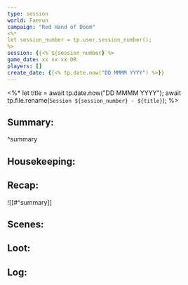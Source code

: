 ```yaml
---
type: session
world: Faerun
campaign: "Red Hand of Doom"
<%*
let session_number = tp.user.session_number();
%>
session: {{<%`${session_number}`%>
game_date: xx xx xx DR
players: []
create_date: {{<% tp.date.now("DD MMMM YYYY") %>}}
---
```


<%* 
let title = await tp.date.now("DD MMMM YYYY"); 
await tp.file.rename(`Session ${session_number} - ${title}`); 
%>

## Summary:

^summary

## Housekeeping:

## Recap:
![[#^summary]]

## Scenes:

## Loot:

## Log:


